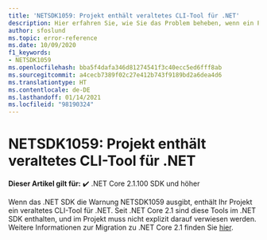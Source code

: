 ```yaml
---
title: 'NETSDK1059: Projekt enthält veraltetes CLI-Tool für .NET'
description: Hier erfahren Sie, wie Sie das Problem beheben, wenn ein Projekt ein veraltetes CLI-Tool für .NET enthält.
author: sfoslund
ms.topic: error-reference
ms.date: 10/09/2020
f1_keywords:
- NETSDK1059
ms.openlocfilehash: bba5f4dafa346d81274541f3c40ecc5ed6fff8ab
ms.sourcegitcommit: a4cecb7389f02c27e412b743f9189bd2a6dea4d6
ms.translationtype: HT
ms.contentlocale: de-DE
ms.lasthandoff: 01/14/2021
ms.locfileid: "98190324"
---
```

# <a name="netsdk1059-project-contains-obsolete-net-cli-tool"></a>NETSDK1059: Projekt enthält veraltetes CLI-Tool für .NET

**Dieser Artikel gilt für:** ✔️ .NET Core 2.1.100 SDK und höher

Wenn das .NET SDK die Warnung NETSDK1059 ausgibt, enthält Ihr Projekt ein veraltetes CLI-Tool für .NET. Seit .NET Core 2.1 sind diese Tools im .NET SDK enthalten, und im Projekt muss nicht explizit darauf verwiesen werden. Weitere Informationen zur Migration zu .NET Core 2.1 finden Sie [hier](../../migration/20-21.md).
